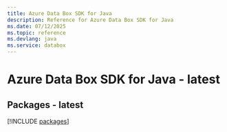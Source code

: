 ```yaml
---
title: Azure Data Box SDK for Java
description: Reference for Azure Data Box SDK for Java
ms.date: 07/12/2025
ms.topic: reference
ms.devlang: java
ms.service: databox
---
```

# Azure Data Box SDK for Java - latest
## Packages - latest
[!INCLUDE [packages](data-box-index.md)]